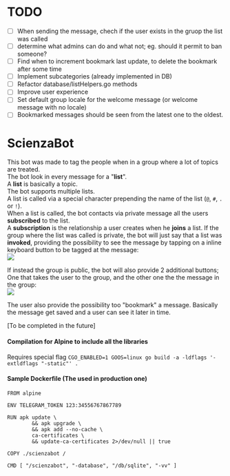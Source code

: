 # TODO
- [ ] When sending the message, chech if the user exists in the gruop the list was called  
- [ ] determine what admins can do and what not; eg. should it permit to ban someone?  
- [ ] Find when to increment bookmark last update, to delete the bookmark after some time  
- [ ] Implement subcategories (already implemented in DB)  
- [ ] Refactor database/listHelpers.go methods  
- [ ] Improve user experience
- [ ] Set default group locale for the welcome message (or welcome message with no locale)
- [ ] Bookmarked messages should be seen from the latest one to the oldest.  

# ScienzaBot
This bot was made to tag the people when in a group where a lot of topics are treated.  
The bot look in every message for a "**list**".  
A **list** is basically a topic.  
The bot supports multiple lists.  
A list is called via a special character prepending the name of the list (`@`, `#`, `.` or `!`).  
When a list is called, the bot contacts via private message all the users **subscribed** to the list.  
A **subscription** is the relationship a user creates when he __joins__ a list.
If the group where the list was called is private, the bot will just say that a list was **invoked**, providing the possibility to see the message by tapping on a inline keyboard button to be tagged at the message:  
![](https://vgy.me/T3509h.png)

If instead the group is public, the bot will also provide 2 additional buttons; One that takes the user to the group, and the other one the the message in the group:  
![](https://vgy.me/lvcVOh.png)
  
The user also provide the possibility too "bookmark" a message.
Basically the message get saved and a user can see it later in time.

[To be completed in the future]

#### Compilation for Alpine to include all the libraries
Requires special flag
`CGO_ENABLED=1 GOOS=linux go build -a -ldflags '-extldflags "-static"' .`

#### Sample Dockerfile (The used in production one)
```
FROM alpine

ENV TELEGRAM_TOKEN 123:34556767867789

RUN apk update \
        && apk upgrade \
        && apk add --no-cache \
        ca-certificates \
        && update-ca-certificates 2>/dev/null || true

COPY ./scienzabot /

CMD [ "/scienzabot", "-database", "/db/sqlite", "-vv" ]

```
